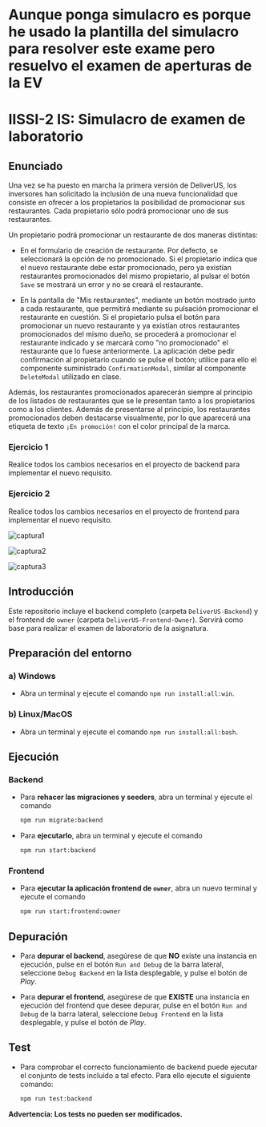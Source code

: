 # Aunque ponga simulacro es porque he usado la plantilla del simulacro para resolver este exame pero resuelvo el examen de aperturas de la EV



# IISSI-2 IS: Simulacro de examen de laboratorio

## Enunciado

Una vez se ha puesto en marcha la primera versión de DeliverUS, los inversores han solicitado la inclusión de una nueva funcionalidad que consiste en ofrecer a los propietarios la posibilidad de promocionar sus restaurantes. Cada propietario sólo podrá promocionar uno de sus restaurantes.

Un propietario podrá promocionar un restaurante de dos maneras distintas:

* En el formulario de creación de restaurante. Por defecto, se seleccionará la opción de no promocionado. Si el propietario indica que el nuevo restaurante debe estar promocionado, pero ya existían restaurantes promocionados del mismo propietario, al pulsar el botón `Save` se mostrará un error y no se creará el restaurante.

* En la pantalla de "Mis restaurantes", mediante un botón mostrado junto a cada restaurante, que permitirá mediante su pulsación promocionar el restaurante en cuestión. Si el propietario pulsa el botón para promocionar un nuevo restaurante y ya existían otros restaurantes promocionados del mismo dueño, se procederá a promocionar el restaurante indicado y se marcará como "no promocionado" el restaurante que lo fuese anteriormente. La aplicación debe pedir confirmación al propietario cuando se pulse el botón; utilice para ello el componente suministrado `ConfirmationModal`, similar al componente `DeleteModal` utilizado en clase.

Además, los restaurantes promocionados aparecerán siempre al principio de los listados de restaurantes que se le presentan tanto a los propietarios como a los clientes. Además de presentarse al principio, los restaurantes promocionados deben destacarse visualmente, por lo que aparecerá una etiqueta de texto `¡En promoción!` con el color principal de la marca.

### Ejercicio 1

Realice todos los cambios necesarios en el proyecto de backend para implementar el nuevo requisito.

### Ejercicio 2

Realice todos los cambios necesarios en el proyecto de frontend para implementar el nuevo requisito.

![captura1](https://user-images.githubusercontent.com/19324988/235651836-d57d9c7e-4b8d-46a2-9154-b414a7abf702.png)

![captura2](https://user-images.githubusercontent.com/19324988/235651849-4d03c7d9-f332-4952-8cbc-9fa5db4f97fb.png)

![captura3](https://user-images.githubusercontent.com/19324988/235651853-e1d13916-4f47-4e17-97e0-5696b647bee7.png)

## Introducción

Este repositorio incluye el backend completo (carpeta `DeliverUS-Backend`) y el frontend de `owner` (carpeta `DeliverUS-Frontend-Owner`). Servirá como base para realizar el examen de laboratorio de la asignatura.

## Preparación del entorno

### a) Windows

* Abra un terminal y ejecute el comando `npm run install:all:win`.

### b) Linux/MacOS

* Abra un terminal y ejecute el comando `npm run install:all:bash`.

## Ejecución

### Backend

* Para **rehacer las migraciones y seeders**, abra un terminal y ejecute el comando

    ```Bash
    npm run migrate:backend
    ```

* Para **ejecutarlo**, abra un terminal y ejecute el comando

    ```Bash
    npm run start:backend
    ```

### Frontend

* Para **ejecutar la aplicación frontend de `owner`**, abra un nuevo terminal y ejecute el comando

    ```Bash
    npm run start:frontend:owner
    ```

## Depuración

* Para **depurar el backend**, asegúrese de que **NO** existe una instancia en ejecución, pulse en el botón `Run and Debug` de la barra lateral, seleccione `Debug Backend` en la lista desplegable, y pulse el botón de *Play*.

* Para **depurar el frontend**, asegúrese de que **EXISTE** una instancia en ejecución del frontend que desee depurar, pulse en el botón `Run and Debug` de la barra lateral, seleccione `Debug Frontend` en la lista desplegable, y pulse el botón de *Play*.

## Test

* Para comprobar el correcto funcionamiento de backend puede ejecutar el conjunto de tests incluido a tal efecto. Para ello ejecute el siguiente comando:

    ```Bash
    npm run test:backend
    ```
**Advertencia: Los tests no pueden ser modificados.**
